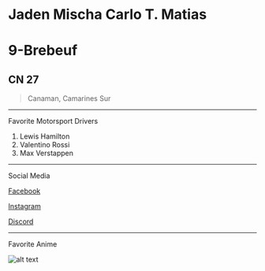 Jaden Mischa Carlo T. Matias
======
# 9-Brebeuf
CN 27
------
> Canaman, Camarines Sur
- - -
Favorite Motorsport Drivers
1. Lewis Hamilton
2. Valentino Rossi
3. Max Verstappen
- - -
Social Media

[Facebook](https://www.facebook.com/jadenmischacarlo.matias.79)

[Instagram](https://www.instagram.com/71_1.11?igsh=MTh2ZWF5MDZsY3VqMA==)

[Discord](ihateyou10)
- - -
Favorite Anime

![alt text](https://static1.srcdn.com/wordpress/wp-content/uploads/2021/07/tokyo-ghoul-hide-anime-death-ending.jpg "Tokyo Ghoul")
